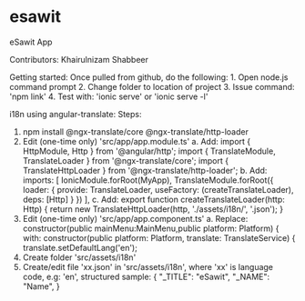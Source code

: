 # esawit
eSawit App

Contributors:
    Khairulnizam
    Shabbeer

Getting started:
    Once pulled from github, do the following:
    1. Open node.js command prompt
    2. Change folder to location of project
    3. Issue command: 'npm link'
    4. Test with: 'ionic serve' or 'ionic serve -l'


i18n using angular-translate:
Steps:
1. npm install @ngx-translate/core @ngx-translate/http-loader
2. Edit (one-time only) 'src/app/app.module.ts'
    a. Add: 
        import { HttpModule, Http } from '@angular/http';
        import { TranslateModule, TranslateLoader } from '@ngx-translate/core';
        import { TranslateHttpLoader } from '@ngx-translate/http-loader';
    b. Add: 
        imports: [
                IonicModule.forRoot(MyApp),
                TranslateModule.forRoot({
                loader: {
                provide: TranslateLoader,
                useFactory: (createTranslateLoader),
                deps: [Http]
                }
            })
        ],
    c. Add: 
        export function createTranslateLoader(http: Http) {
             return new TranslateHttpLoader(http, './assets/i18n/', '.json');
            }
3. Edit (one-time only) 'src/app/app.component.ts'
    a. Replace:   
            constructor(public mainMenu:MainMenu,public platform: Platform) {
        with:
            constructor(public platform: Platform, translate: TranslateService) {
                translate.setDefaultLang('en');
4. Create folder 'src/assets/i18n'
5. Create/edit file 'xx.json' in 'src/assets/i18n', where 'xx' is language code, e.g: 'en', structured sample:
        {
        "_TITLE": "eSawit",
        "_NAME": "Name",
        }
